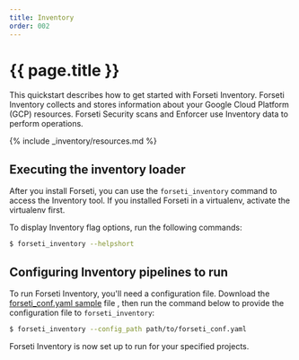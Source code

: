 ```yaml
---
title: Inventory
order: 002
---
```

# {{ page.title }}

This quickstart describes how to get started with Forseti Inventory. Forseti
Inventory collects and stores information about your Google Cloud Platform
(GCP) resources. Forseti Security scans and Enforcer use Inventory data to
perform operations.

{% include _inventory/resources.md %}

## Executing the inventory loader

After you install Forseti, you can use the `forseti_inventory` command to
access the Inventory tool. If you installed Forseti in a virtualenv, activate
the virtualenv first.


To display Inventory flag options, run the following commands:

  ```bash
  $ forseti_inventory --helpshort
  ```

## Configuring Inventory pipelines to run
To run Forseti Inventory, you'll need a configuration file. Download
the [forseti_conf.yaml sample](https://github.com/GoogleCloudPlatform/forseti-security/blob/master/configs/forseti_conf.yaml.sample)
file , then run the command below to provide the configuration file to
`forseti_inventory`:

  ```bash
  $ forseti_inventory --config_path path/to/forseti_conf.yaml
  ```

Forseti Inventory is now set up to run for your specified projects.
